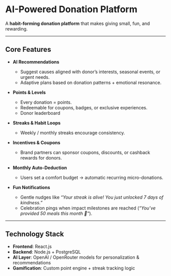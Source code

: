 #  AI-Powered Donation Platform 

A **habit-forming donation platform** that makes giving small, fun, and rewarding.

---

##  Core Features

* **AI Recommendations**

  * Suggest causes aligned with donor’s interests, seasonal events, or urgent needs.
  * Adaptive plans based on donation patterns + emotional resonance.

* **Points & Levels**

  * Every donation = points.
  * Redeemable for coupons, badges, or exclusive experiences.
  * Donor leaderboard 

* **Streaks & Habit Loops**

  * Weekly / monthly streaks encourage consistency.

* **Incentives & Coupons**
  * Brand partners can sponsor coupons, discounts, or cashback rewards for donors.

* **Monthly Auto-Deduction**
  * Users set a comfort budget → automatic recurring micro-donations.

* **Fun Notifications**

  * Gentle nudges like *“Your streak is alive! You just unlocked 7 days of kindness.”*
  * Celebration pings when impact milestones are reached (*“You’ve provided 50 meals this month 🎉”*).

---

##  Technology Stack

* **Frontend**: React.js
* **Backend**: Node.js + PostgreSQL
* **AI Layer**: OpenAI / OpenRouter models for personalization & recommendations
* **Gamification**: Custom point engine + streak tracking logic
